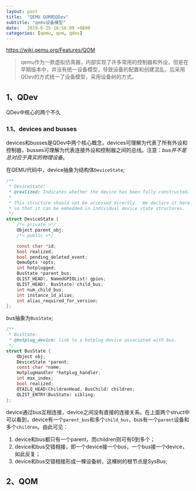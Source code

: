 ```yaml
---
layout: post
title:  "QEMU QOM和QDev"
subtitle: "qemu设备模型"
date:   2019-6-25 16:56:09 +0800
categories: [qemu, qom, qdev]
---
```


https://wiki.qemu.org/Features/QOM

> qemu作为一款虚拟仿真器，内部实现了许多常用的控制器和外设，但是在早期版本中，并没有统一设备模型，导致设备的配置和创建混乱，后采用QDev的方式统一了设备模型，采用设备树的方式。

## 1、QDev

QDev中核心的两个不久

### 1.1、devices and busses

devices和busses是QDev中两个核心概念，devices可理解为代表了所有外设和控制器，busses可理解为代表连接外设和控制器之间的总线。注意：*bus并不是总对应于真实的物理设备*。

在QEMU代码中，device抽象为结构体`DeviceState`;

```c
/**
 * DeviceState:
 * @realized: Indicates whether the device has been fully constructed.
 *
 * This structure should not be accessed directly.  We declare it here
 * so that it can be embedded in individual device state structures.
 */
struct DeviceState {
    /*< private >*/
    Object parent_obj;
    /*< public >*/

    const char *id;
    bool realized;
    bool pending_deleted_event;
    QemuOpts *opts;
    int hotplugged;
    BusState *parent_bus;
    QLIST_HEAD(, NamedGPIOList) gpios;
    QLIST_HEAD(, BusState) child_bus;
    int num_child_bus;
    int instance_id_alias;
    int alias_required_for_version;
};
```

bus抽象为`BusState`;

```c
/**
 * BusState:
 * @hotplug_device: link to a hotplug device associated with bus.
 */
struct BusState {
    Object obj;
    DeviceState *parent;
    const char *name;
    HotplugHandler *hotplug_handler;
    int max_index;
    bool realized;
    QTAILQ_HEAD(ChildrenHead, BusChild) children;
    QLIST_ENTRY(BusState) sibling;
};
```

device通过bus互相连接，device之间没有直接的连接关系。在上面两个struct中可以看到，device有一个`parent_bus`和多个`child_bus`，bus有一个`parent`设备和多个`children`。由此可见：

1. device和bus都只有一个parent，而children则可有0到多个；
2. device和bus交错相接，即一个device接一个bus，一个bus接一个device，如此反复；
3. device和bus交错相接形成一棵设备树，这棵树的根节点是SysBus;



## 2、QOM

